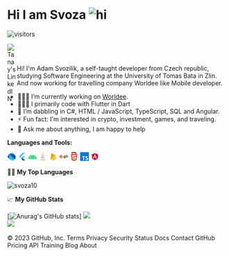 # Hi I am Svoza <img src="https://user-images.githubusercontent.com/1303154/88677602-1635ba80-d120-11ea-84d8-d263ba5fc3c0.gif" width="28px" alt="hi">

![visitors](https://visitor-badge.glitch.me/badge?page_id=svoza10.svoza10)

<a href="https://www.linkedin.com/in/adam-svozil%C3%ADk-460751145/">
  <img align="left" alt="Tanay's LinkedIN" width="22px" src="https://raw.githubusercontent.com/peterthehan/peterthehan/master/assets/linkedin.svg" />
</a>
<br />
<br />

Hi! I'm Adam Svozilik, a self-taught developer from Czech republic, studying Software Engineering at the University of Tomas Bata in Zlin. And now working for travelling company Worldee like Mobile developer. 

- 👨🏽‍💻 I’m currently working on [Worldee](https://www.worldee.com/).
- 👨🏽‍💻 I primarily code with Flutter in Dart
- 🌱 I’m dabbling in C#, HTML / JavaScript, TypeScript, SQL and Angular.
- ⚡ Fun fact: I'm interested in crypto, investment, games, and traveling.
- 💬 Ask me about anything, I am happy to help

**Languages and Tools:**  

<code><img height="20" src="https://raw.githubusercontent.com/github/explore/80688e429a7d4ef2fca1e82350fe8e3517d3494d/topics/dart/dart.png"></code>
<code><img height="20" src="https://raw.githubusercontent.com/github/explore/80688e429a7d4ef2fca1e82350fe8e3517d3494d/topics/flutter/flutter.png"></code>
<code><img height="20" src="https://raw.githubusercontent.com/github/explore/80688e429a7d4ef2fca1e82350fe8e3517d3494d/topics/android/android.png"></code>
<code><img height="20" src="https://raw.githubusercontent.com/github/explore/80688e429a7d4ef2fca1e82350fe8e3517d3494d/topics/java/java.png"></code>
<code><img height="20" src="https://raw.githubusercontent.com/github/explore/80688e429a7d4ef2fca1e82350fe8e3517d3494d/topics/firebase/firebase.png"></code>
<code><img height="20" src="https://raw.githubusercontent.com/github/explore/80688e429a7d4ef2fca1e82350fe8e3517d3494d/topics/git/git.png"></code>
<code><img height="20" src="https://raw.githubusercontent.com/github/explore/80688e429a7d4ef2fca1e82350fe8e3517d3494d/topics/html/html.png"></code>
<code><img height="20" src="https://raw.githubusercontent.com/github/explore/80688e429a7d4ef2fca1e82350fe8e3517d3494d/topics/typescript/typescript.png"></code>
<code><img height="20" src="https://raw.githubusercontent.com/github/explore/80688e429a7d4ef2fca1e82350fe8e3517d3494d/topics/angular/angular.png"></code>

👨‍💻 **My Top Languages**

<p> <img src="https://github-readme-stats.vercel.app/api/top-langs/?username=svoza10&show_icons=true&theme=dark" alt="svoza10" /> </p>


📈 **My GitHub Stats**

[![Anurag's GitHub stats](https://github-readme-stats.vercel.app/api?username=svoza10&show_icons=true&theme=dark&include_all_commits=true&count_private=true&orgs=worldee,Worldee-com)]
![](https://github-readme-stats.vercel.app/api?username=svoza10&theme=dark&include_all_commits=true&count_private=true)<br/>
![](https://github-readme-streak-stats.herokuapp.com/?user=svoza10&theme=dark)<br/>
  
© 2023 GitHub, Inc.
Terms
Privacy
Security
Status
Docs
Contact GitHub
Pricing
API
Training
Blog
About
